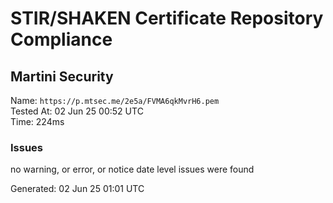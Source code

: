 # STIR/SHAKEN Certificate Repository Compliance

## Martini Security

Name: `https://p.mtsec.me/2e5a/FVMA6qkMvrH6.pem`\
Tested At: 02 Jun 25 00:52 UTC\
Time: 224ms

### Issues

no warning, or error, or notice date level issues were found

Generated: 02 Jun 25 01:01 UTC